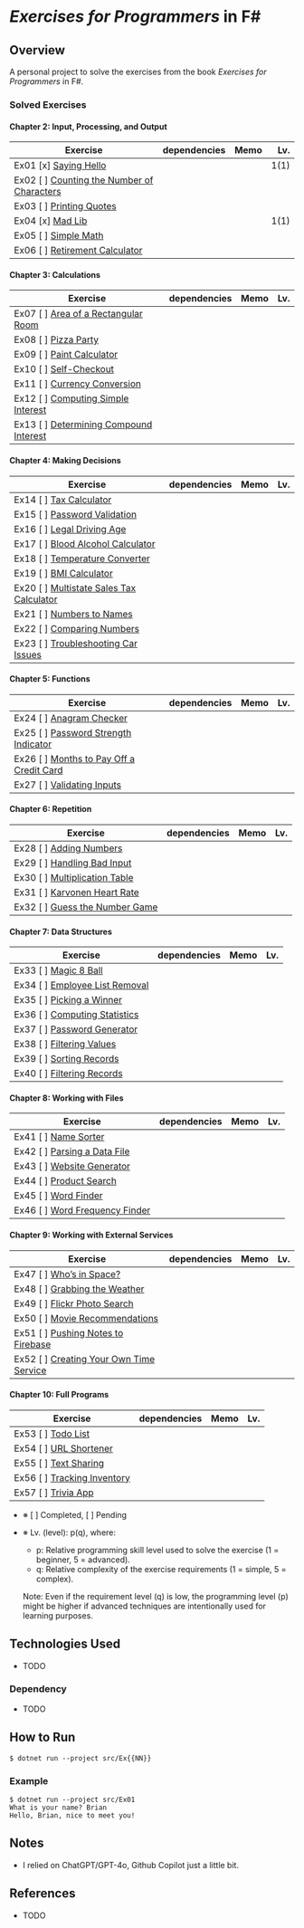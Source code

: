 # *Exercises for Programmers* in F#

## Overview
A personal project to solve the exercises from the book *Exercises for Programmers* in F#.

### Solved Exercises
#### Chapter 2: Input, Processing, and Output
| Exercise | dependencies | Memo  | Lv.  |
| -------- | -------------| ----- | -----:|
| Ex01 [x] [Saying Hello](src/Ex01/Program.fs)                      | | | 1(1)
| Ex02 [ ] [Counting the Number of Characters](src/Ex02/Program.fs) | | |
| Ex03 [ ] [Printing Quotes](src/Ex03/Program.fs)                   | | |
| Ex04 [x] [Mad Lib](src/Ex04/Program.fs)                           | | | 1(1)
| Ex05 [ ] [Simple Math](src/Ex05/Program.fs)                       | | |
| Ex06 [ ] [Retirement Calculator](src/Ex06/Program.fs)             | | |
#### Chapter 3: Calculations
| Exercise | dependencies | Memo  | Lv.  |
| -------- | -------------| ----- | -----:|
| Ex07 [ ] [Area of a Rectangular Room](src/Ex07/Program.fs)    | | |
| Ex08 [ ] [Pizza Party](src/Ex08/Program.fs)                   | | |
| Ex09 [ ] [Paint Calculator](src/Ex09/Program.fs)              | |
| Ex10 [ ] [Self-Checkout](src/Ex10/Program.fs)                 | | |
| Ex11 [ ] [Currency Conversion](src/Ex11/Program.fs)           | |
| Ex12 [ ] [Computing Simple Interest](src/Ex12/Program.fs)     | |
| Ex13 [ ] [Determining Compound Interest](src/Ex13/Program.fs) | | | |
#### Chapter 4: Making Decisions
| Exercise | dependencies | Memo  | Lv.  |
| -------- | -------------| ----- | -----:|
| Ex14 [ ] [Tax Calculator](src/Ex14/Program.fs)                 | | | |
| Ex15 [ ] [Password Validation](src/Ex15/Program.fs)            | | | |
| Ex16 [ ] [Legal Driving Age](src/Ex16/Program.fs)              | | | |
| Ex17 [ ] [Blood Alcohol Calculator](src/Ex17/Program.fs)       | | | |
| Ex18 [ ] [Temperature Converter](src/Ex18/Program.fs)          | | | |
| Ex19 [ ] [BMI Calculator](src/Ex19/Program.fs)                 | | | |
| Ex20 [ ] [Multistate Sales Tax Calculator](src/Ex20/Program.fs)| | | |
| Ex21 [ ] [Numbers to Names](src/Ex21/Program.fs)               | | | |
| Ex22 [ ] [Comparing Numbers](src/Ex22/Program.fs)              | | | |
| Ex23 [ ] [Troubleshooting Car Issues](src/Ex23/Program.fs)     | | | |
#### Chapter 5: Functions
| Exercise | dependencies | Memo  | Lv.  |
| -------- | -------------| ----- | -----:|
| Ex24 [ ] [Anagram Checker](src/Ex24/Program.fs)                 | | | |
| Ex25 [ ] [Password Strength Indicator](src/Ex25/Program.fs)     | | | |
| Ex26 [ ] [Months to Pay Off a Credit Card](src/Ex26/Program.fs) | | | |
| Ex27 [ ] [Validating Inputs](src/Ex27/Program.fs)               | | | |
#### Chapter 6: Repetition
| Exercise | dependencies | Memo  | Lv.  |
| -------- | -------------| ----- | -----:|
| Ex28 [ ] [Adding Numbers](src/Ex28/Program.fs)        | | | |
| Ex29 [ ] [Handling Bad Input](src/Ex29/Program.fs)    | | | |
| Ex30 [ ] [Multiplication Table](src/Ex30/Program.fs)  | | | |
| Ex31 [ ] [Karvonen Heart Rate](src/Ex31/Program.fs)   | | | |
| Ex32 [ ] [Guess the Number Game](src/Ex32/Program.fs) | | | |
#### Chapter 7: Data Structures
| Exercise | dependencies | Memo  | Lv.  |
| -------- | -------------| ----- | -----:|
| Ex33 [ ] [Magic 8 Ball](src/Ex33/Program.fs)          | | | |
| Ex34 [ ] [Employee List Removal](src/Ex34/Program.fs) | | | |
| Ex35 [ ] [Picking a Winner](src/Ex35/Program.fs)      | | ||
| Ex36 [ ] [Computing Statistics](src/Ex36/Program.fs)  | | | |
| Ex37 [ ] [Password Generator](src/Ex37/Program.fs)    | | | |
| Ex38 [ ] [Filtering Values](src/Ex39/Program.fs)      | | | |
| Ex39 [ ] [Sorting Records](src/Ex39/Program.fs)       | | | |
| Ex40 [ ] [Filtering Records](src/Ex40/Program.fs)     | | | |
#### Chapter 8: Working with Files
| Exercise | dependencies | Memo  | Lv.  |
| -------- | -------------| ----- | -----:|
| Ex41 [ ] [Name Sorter](src/Ex41/Program.fs)           | | | |
| Ex42 [ ] [Parsing a Data File](src/Ex42/Program.fs)   | | | |
| Ex43 [ ] [Website Generator](src/Ex43/Program.fs)     | | | |
| Ex44 [ ] [Product Search](src/Ex44/Program.fs)        | | | |
| Ex45 [ ] [Word Finder](src/Ex45/Program.fs)           | | | |
| Ex46 [ ] [Word Frequency Finder](src/Ex46/Program.fs) | | | |
#### Chapter 9: Working with External Services
| Exercise | dependencies | Memo  | Lv.  |
| -------- | -------------| ----- | -----:|
| Ex47 [ ] [Who’s in Space?](src/Ex47/Program.fs)           | |  |
| Ex48 [ ] [Grabbing the Weather](src/Ex48/Program.fs)      | |
| Ex49 [ ] [Flickr Photo Search](src/Ex49/Program.fs)       | | |
| Ex50 [ ] [Movie Recommendations](src/Ex50/Program.fs)     | |
| Ex51 [ ] [Pushing Notes to Firebase](src/Ex51/Program.fs) | | | |
| Ex52 [ ] [Creating Your Own Time Service](src/Ex52/) | | |
#### Chapter 10: Full Programs
| Exercise | dependencies | Memo  | Lv.  |
| -------- | -------------| ----- | -----:|
| Ex53 [ ] [Todo List](src/Ex53/Program.fs)          | | |  |
| Ex54 [ ] [URL Shortener](src/Ex54/Program.fs)      | | |  |
| Ex55 [ ] [Text Sharing](src/Ex55/Program.fs)       | | |  |
| Ex56 [ ] [Tracking Inventory](src/Ex56/Program.fs) | | |  |
| Ex57 [ ] [Trivia App](src/Ex57/Program.fs)         | | |  |

- ※ [ ] Completed, [ ] Pending
- ※ Lv. (level): p(q), where:
  - p: Relative programming skill level used to solve the exercise (1 = beginner, 5 = advanced).
  - q: Relative complexity of the exercise requirements (1 = simple, 5 = complex).

  Note: Even if the requirement level (q) is low, the programming level (p) might be higher if advanced techniques are intentionally used for learning purposes.

## Technologies Used
- TODO

### Dependency
- TODO

## How to Run
```
$ dotnet run --project src/Ex{{NN}}
```

### Example
```
$ dotnet run --project src/Ex01
What is your name? Brian
Hello, Brian, nice to meet you!
```

## Notes
- I relied on ChatGPT/GPT-4o, Github Copilot just a little bit.

## References
- TODO
